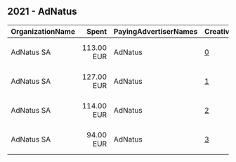 ## 2021 - AdNatus 
|OrganizationName|Spent|PayingAdvertiserNames|CreativeUrls|Impressions|Genders|AgeBrackets|CountryCodes|BillingAddresses|CandidateBallotInformation|
|:---|---:|:---|:---|---:|:---|:---|:---|:---|:---|
|AdNatus SA|113.00 EUR|AdNatus|[0](https://www.snap.com/political-ads/asset/d47a2dd80f4284e68450c3fd290874c96604445f9dffc217cf0db1fc12936751?mediaType=mp4)|57,861||18+|switzerland|"Boulevard Georges-Favon, 43,Genève,1204,CH"|Pierre Maudet|
|AdNatus SA|127.00 EUR|AdNatus|[1](https://www.snap.com/political-ads/asset/a9961fd8bfa68fa69a399468759b11d55bbb7b0d002ca47dc3f8ff1be282f853?mediaType=mp4)|56,235||18+|switzerland|"Boulevard Georges-Favon, 43,Genève,1204,CH"|Pierre Maudet|
|AdNatus SA|114.00 EUR|AdNatus|[2](https://www.snap.com/political-ads/asset/b33b7043d0a7946090113d879c7e173c7d4fb00dc2c7b498bd9ba40e10908107?mediaType=mp4)|52,746||18+|switzerland|"Boulevard Georges-Favon, 43,Genève,1204,CH"|Pierre Maudet|
|AdNatus SA|94.00 EUR|AdNatus|[3](https://www.snap.com/political-ads/asset/8e426da94a303707afeb1347ac6835a749da9b7b928bd3794da365a20cd6837a?mediaType=mp4)|42,464||18+|switzerland|"Boulevard Georges-Favon, 43,Genève,1204,CH"|Pierre Maudet|
